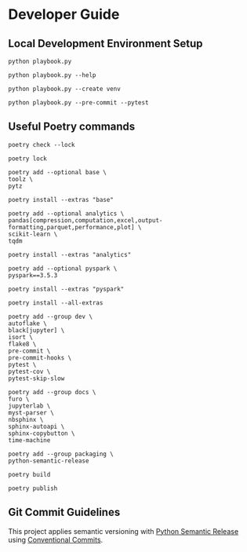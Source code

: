 # Developer Guide

## Local Development Environment Setup

```shell
python playbook.py
```

```shell
python playbook.py --help
```

```shell
python playbook.py --create venv
```

```shell
python playbook.py --pre-commit --pytest
```

## Useful Poetry commands

```shell
poetry check --lock
```

```shell
poetry lock
```

```shell
poetry add --optional base \
toolz \
pytz
```

```shell
poetry install --extras "base"
```

```shell
poetry add --optional analytics \
pandas[compression,computation,excel,output-formatting,parquet,performance,plot] \
scikit-learn \
tqdm
```

```shell
poetry install --extras "analytics"
```

```shell
poetry add --optional pyspark \
pyspark==3.5.3
```

```shell
poetry install --extras "pyspark"
```

```shell
poetry install --all-extras
```

```shell
poetry add --group dev \
autoflake \
black[jupyter] \
isort \
flake8 \
pre-commit \
pre-commit-hooks \
pytest \
pytest-cov \
pytest-skip-slow
```

```shell
poetry add --group docs \
furo \
jupyterlab \
myst-parser \
nbsphinx \
sphinx-autoapi \
sphinx-copybutton \
time-machine
```

```shell
poetry add --group packaging \
python-semantic-release
```

```shell
poetry build
```

```shell
poetry publish
```

## Git Commit Guidelines

This project applies semantic versioning
with [Python Semantic Release](https://python-semantic-release.readthedocs.io/en/stable/)
using [Conventional Commits](https://www.conventionalcommits.org/en/v1.0.0/).
